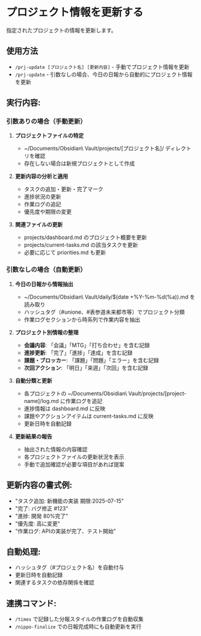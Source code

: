 # プロジェクト情報を更新する

指定されたプロジェクトの情報を更新します。

## 使用方法
- `/prj-update [プロジェクト名] [更新内容]` - 手動でプロジェクト情報を更新
- `/prj-update` - 引数なしの場合、今日の日報から自動的にプロジェクト情報を更新

## 実行内容:

### 引数ありの場合（手動更新）
1. **プロジェクトファイルの特定**
   - ~/Documents/Obsidian\ Vault/projects/[プロジェクト名]/ ディレクトリを確認
   - 存在しない場合は新規プロジェクトとして作成

2. **更新内容の分析と適用**
   - タスクの追加・更新・完了マーク
   - 進捗状況の更新
   - 作業ログの追記
   - 優先度や期限の変更

3. **関連ファイルの更新**
   - projects/dashboard.md のプロジェクト概要を更新
   - projects/current-tasks.md の該当タスクを更新
   - 必要に応じて priorities.md も更新

### 引数なしの場合（自動更新）
1. **今日の日報から情報抽出**
   - ~/Documents/Obsidian\ Vault/daily/$(date +%Y-%m-%d\(%a\)).md を読み取り
   - ハッシュタグ（#unione、#表参道未来都市等）でプロジェクト分類
   - 作業ログセクションから時系列で作業内容を抽出

2. **プロジェクト別情報の整理**
   - **会議内容**: 「会議」「MTG」「打ち合わせ」を含む記録
   - **進捗更新**: 「完了」「進捗」「達成」を含む記録
   - **課題・ブロッカー**: 「課題」「問題」「エラー」を含む記録
   - **次回アクション**: 「明日」「来週」「次回」を含む記録

3. **自動分類と更新**
   - 各プロジェクトの ~/Documents/Obsidian\ Vault/projects/[project-name]/log.md に作業ログを追記
   - 進捗情報は dashboard.md に反映
   - 課題やアクションアイテムは current-tasks.md に反映
   - 更新日時を自動記録

4. **更新結果の報告**
   - 抽出された情報の内容確認
   - 各プロジェクトファイルの更新状況を表示
   - 手動で追加確認が必要な項目があれば提案

## 更新内容の書式例:
- "タスク追加: 新機能の実装 期限:2025-07-15"
- "完了: バグ修正 #123"
- "進捗: 開発 80%完了"
- "優先度: 高に変更"
- "作業ログ: APIの実装が完了、テスト開始"

## 自動処理:
- ハッシュタグ（#プロジェクト名）を自動付与
- 更新日時を自動記録
- 関連するタスクの依存関係を確認

## 連携コマンド:
- `/times` で記録した分報スタイルの作業ログを自動収集
- `/nippo-finalize` での日報完成時にも自動更新を実行